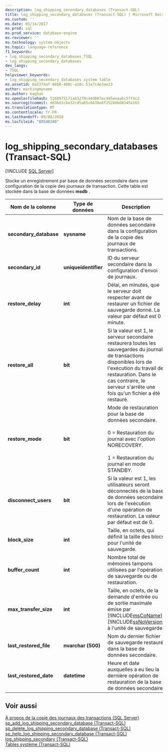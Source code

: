 ```yaml
---
description: log_shipping_secondary_databases (Transact-SQL)
title: log_shipping_secondary_databases (Transact-SQL) | Microsoft Docs
ms.custom: ''
ms.date: 03/14/2017
ms.prod: sql
ms.prod_service: database-engine
ms.reviewer: ''
ms.technology: system-objects
ms.topic: language-reference
f1_keywords:
- log_shipping_secondary_databases_TSQL
- log_shipping_secondary_databases
dev_langs:
- TSQL
helpviewer_keywords:
- log_shipping_secondary_databases system table
ms.assetid: ba2374af-86b8-480c-a10c-51e7c4e3ae23
author: markingmyname
ms.author: maghan
ms.openlocfilehash: 5160975171ab32f0c44d807ec445eeaabc5ff4c2
ms.sourcegitcommit: dd36d1cbe32cd5a65c6638e8f252b0bd8145e165
ms.translationtype: MT
ms.contentlocale: fr-FR
ms.lasthandoff: 09/08/2020
ms.locfileid: "89540340"
---
```

# <a name="log_shipping_secondary_databases-transact-sql"></a>log_shipping_secondary_databases (Transact-SQL)
[!INCLUDE [SQL Server](../../includes/applies-to-version/sqlserver.md)]

  Stocke un enregistrement par base de données secondaire dans une configuration de la copie des journaux de transaction. Cette table est stockée dans la base de données **msdb** .  
  
|Nom de la colonne|Type de données|Description|  
|-----------------|---------------|-----------------|  
|**secondary_database**|**sysname**|Nom de la base de données secondaire dans la configuration de la copie des journaux de transactions.|  
|**secondary_id**|**uniqueidentifier**|ID du serveur secondaire dans la configuration d'envoi de journaux.|  
|**restore_delay**|**int**|Délai, en minutes, que le serveur doit respecter avant de restaurer un fichier de sauvegarde donné. La valeur par défaut est 0 minute.|  
|**restore_all**|**bit**|Si la valeur est 1, le serveur secondaire restaurera toutes les sauvegardes du journal de transactions disponibles lors de l'exécution du travail de restauration. Dans le cas contraire, le serveur s'arrête une fois qu'un fichier a été restauré.|  
|**restore_mode**|**bit**|Mode de restauration pour la base de données secondaire.<br /><br /> 0 = Restauration du journal avec l'option NORECOVERY.<br /><br /> 1 = Restauration du journal en mode STANDBY.|  
|**disconnect_users**|**bit**|Si la valeur est 1, les utilisateurs seront déconnectés de la base de données secondaire lors de l'exécution d'une opération de restauration. La valeur par défaut est de 0.|  
|**block_size**|**int**|Taille, en octets, qui définit la taille des blocs pour l'unité de sauvegarde.|  
|**buffer_count**|**int**|Nombre total de mémoires tampons utilisées par l'opération de sauvegarde ou de restauration.|  
|**max_transfer_size**|**int**|Taille, en octets, de la demande d'entrée ou de sortie maximale émise par [!INCLUDE[msCoName](../../includes/msconame-md.md)] [!INCLUDE[ssNoVersion](../../includes/ssnoversion-md.md)] à l'unité de sauvegarde.|  
|**last_restored_file**|**nvarchar (500)**|Nom du dernier fichier de sauvegarde restauré dans la base de données secondaire.|  
|**last_restored_date**|**datetime**|Heure et date auxquelles a eu lieu la dernière opération de restauration de la base de données secondaire.|  
  
## <a name="see-also"></a>Voir aussi  
 [À propos de la copie des journaux des transactions &#40;SQL Server&#41;](../../database-engine/log-shipping/about-log-shipping-sql-server.md)   
 [sp_add_log_shipping_secondary_database &#40;Transact-SQL&#41;](../../relational-databases/system-stored-procedures/sp-add-log-shipping-secondary-database-transact-sql.md)   
 [sp_delete_log_shipping_secondary_database &#40;Transact-SQL&#41;](../../relational-databases/system-stored-procedures/sp-delete-log-shipping-secondary-database-transact-sql.md)   
 [sp_help_log_shipping_secondary_database &#40;Transact-SQL&#41;](../../relational-databases/system-stored-procedures/sp-help-log-shipping-secondary-database-transact-sql.md)   
 [log_shipping_secondary &#40;Transact-SQL&#41;](../../relational-databases/system-tables/log-shipping-secondary-transact-sql.md)   
 [Tables système &#40;Transact-SQL&#41;](../../relational-databases/system-tables/system-tables-transact-sql.md)  
  
  
